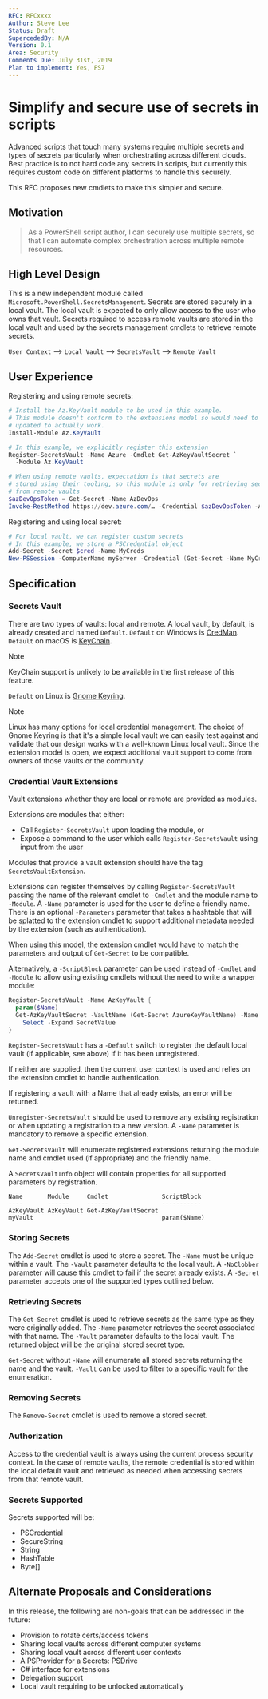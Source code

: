 ```yaml
---
RFC: RFCxxxx
Author: Steve Lee
Status: Draft
SupercededBy: N/A
Version: 0.1
Area: Security
Comments Due: July 31st, 2019
Plan to implement: Yes, PS7
---
```


# Simplify and secure use of secrets in scripts

Advanced scripts that touch many systems require multiple secrets and
types of secrets particularly when orchestrating across different clouds.
Best practice is to not hard code any secrets in scripts, but currently
this requires custom code on different platforms to handle this securely.

This RFC proposes new cmdlets to make this simpler and secure.

## Motivation

> As a PowerShell script author,
> I can securely use multiple secrets,
> so that I can automate complex orchestration across multiple remote resources.

## High Level Design

This is a new independent module called `Microsoft.PowerShell.SecretsManagement`.
Secrets are stored securely in a local vault.
The local vault is expected to only allow access to the user who owns that
vault.
Secrets required to access remote vaults are stored in the local vault and used by the secrets management
cmdlets to retrieve remote secrets.

`User Context` --> `Local Vault` --> `SecretsVault` --> `Remote Vault`

## User Experience

Registering and using remote secrets:

```powershell
# Install the Az.KeyVault module to be used in this example.
# This module doesn't conform to the extensions model so would need to be
# updated to actually work.
Install-Module Az.KeyVault

# In this example, we explicitly register this extension
Register-SecretsVault -Name Azure -Cmdlet Get-AzKeyVaultSecret `
  -Module Az.KeyVault

# When using remote vaults, expectation is that secrets are
# stored using their tooling, so this module is only for retrieving secrets
# from remote vaults
$azDevOpsToken = Get-Secret -Name AzDevOps
Invoke-RestMethod https://dev.azure.com/… -Credential $azDevOpsToken -Authentication Basic
```

Registering and using local secret:

```powershell
# For local vault, we can register custom secrets
# In this example, we store a PSCredential object
Add-Secret -Secret $cred -Name MyCreds
New-PSSession -ComputerName myServer -Credential (Get-Secret -Name MyCreds)
```

## Specification

### Secrets Vault

There are two types of vaults: local and remote.
A local vault, by default, is already created and named `Default`.
`Default` on Windows is [CredMan](https://docs.microsoft.com/en-us/windows/desktop/SecAuthN/credentials-management).
`Default` on macOS is [KeyChain](https://developer.apple.com/documentation/security/keychain_services).

>[!NOTE]
>KeyChain support is unlikely to be available in the first release of this feature.

`Default` on Linux is [Gnome Keyring](https://wiki.gnome.org/Projects/GnomeKeyring/).

>[!NOTE]
>Linux has many options for local credential management.  The choice of Gnome Keyring
>is that it's a simple local vault we can easily test against and validate that our
>design works with a well-known Linux local vault.  Since the extension model is
>open, we expect additional vault support to come from owners of those vaults or
>the community.

### Credential Vault Extensions

Vault extensions whether they are local or remote are provided as modules.

Extensions are modules that either:

- Call `Register-SecretsVault` upon loading the module, or
- Expose a command to the user which calls `Register-SecretsVault` using
  input from the user

Modules that provide a vault extension should have the tag `SecretsVaultExtension`.

Extensions can register themselves by calling `Register-SecretsVault`
passing the name of the relevant cmdlet to `-Cmdlet` and the module name to `-Module`.
A `-Name` parameter is used for the user to define a friendly name.
There is an optional `-Parameters` parameter that takes a hashtable that will
be splatted to the extension cmdlet to support additional metadata needed
by the extension (such as authentication).

When using this model, the extension cmdlet would have to match the parameters and
output of `Get-Secret` to be compatible.

Alternatively, a `-ScriptBlock` parameter can be used instead of `-Cmdlet` and `-Module`
to allow using existing cmdlets without the need to write a wrapper module:

```powershell
Register-SecretsVault -Name AzKeyVault {
  param($Name)
  Get-AzKeyVaultSecret -VaultName (Get-Secret AzureKeyVaultName) -Name $Name |
    Select -Expand SecretValue
}
```

`Register-SecretsVault` has a `-Default` switch to register the
default local vault (if applicable, see above) if it has been unregistered.

If neither are supplied, then the current user context is used and relies on
the extension cmdlet to handle authentication.

If registering a vault with a Name that already exists, an error will be returned.

`Unregister-SecretsVault` should be used to remove any existing
registration or when updating a registration to a new version.
A `-Name` parameter is mandatory to remove a specific extension.

`Get-SecretsVault` will enumerate registered extensions returning
the module name and cmdlet used (if appropriate) and the friendly name.

A `SecretsVaultInfo` object will contain properties for all supported
parameters by registration.

```output
Name       Module     Cmdlet               ScriptBlock
----       ------     ------               -----------
AzKeyVault AzKeyVault Get-AzKeyVaultSecret
myVault                                    param($Name)
```

### Storing Secrets

The `Add-Secret` cmdlet is used to store a secret.
The `-Name` must be unique within a vault.
The `-Vault` parameter defaults to the local vault.
A `-NoClobber` parameter will cause this cmdlet to fail if the secret already exists.
A `-Secret` parameter accepts one of the supported types outlined below.

### Retrieving Secrets

The `Get-Secret` cmdlet is used to retrieve secrets as the same type as they
were originally added.
The `-Name` parameter retrieves the secret associated with that name.
The `-Vault` parameter defaults to the local vault.
The returned object will be the original stored secret type.

`Get-Secret` without `-Name` will enumerate all stored secrets returning the
name and the vault.
`-Vault` can be used to filter to a specific vault for the enumeration.

### Removing Secrets

The `Remove-Secret` cmdlet is used to remove a stored secret.

### Authorization

Access to the credential vault is always using the current process security context.
In the case of remote vaults, the remote credential is stored within the local
default vault and retrieved as needed when accessing secrets from that remote
vault.

### Secrets Supported

Secrets supported will be:

- PSCredential
- SecureString
- String
- HashTable
- Byte[]

## Alternate Proposals and Considerations

In this release, the following are non-goals that can be addressed in the future:

- Provision to rotate certs/access tokens
- Sharing local vaults across different computer systems
- Sharing local vault across different user contexts
- A PSProvider for a Secrets: PSDrive
- C# interface for extensions
- Delegation support
- Local vault requiring to be unlocked automatically
